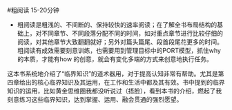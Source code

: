 #粗阅读  15-20分钟

+ 粗阅读是粗浅的、不间断的、保持较快的速率阅读；在了解全书布局结构的基础上，对不同章节、不同段落分配不同的时间，如对重点章节进行比较仔细的阅读，对其他章节大致翻翻就好；另外对篇头篇尾、段首段尾花更多的时间。粗阅读有成效需要刻意训练，也需要用到管理目标中的PORT模型，抓住why的本质，才能有how 的创意，就会有变化多端的方式来创意地执行任务。

这本书系统地介绍了“临界知识”的道术器用，对于提高认知非常有帮助。尤其是第四章给出的核心临界知识及其运用，在工作和生活中都及其有效。书中提到的临界知识的运用，比如黄金思维圈我都没听说过（捂脸），看到本书的介绍，燃起了我刻意练习这些临界知识，达到掌握、运用、融会贯通的强烈愿望。
